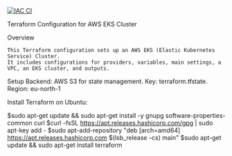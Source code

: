 [![IAC CI](https://github.com/tanya-domi/aic/actions/workflows/terraform.yml/badge.svg)](https://github.com/tanya-domi/aic/actions/workflows/terraform.yml)

Terraform Configuration for AWS EKS Cluster

Overview

    This Terraform configuration sets up an AWS EKS (Elastic Kubernetes Service) Cluster.
    It includes configurations for providers, variables, main settings, a VPC, an EKS cluster, and outputs.

Setup
Backend: AWS S3 for state management.
    Key: terraform.tfstate.
    Region: eu-north-1

    
Install Terraform on Ubuntu:

$sudo apt-get update && sudo apt-get install -y gnupg software-properties-common curl
$curl -fsSL https://apt.releases.hashicorp.com/gpg | sudo apt-key add -
$sudo apt-add-repository "deb [arch=amd64] https://apt.releases.hashicorp.com $(lsb_release -cs) main"
$sudo apt-get update && sudo apt-get install terraform

